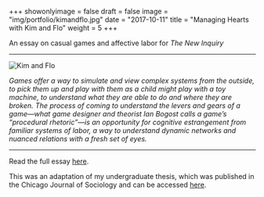 +++
showonlyimage = false
draft = false
image = "img/portfolio/kimandflo.jpg"
date = "2017-10-11"
title = "Managing Hearts with Kim and Flo"
weight = 5
+++

An essay on casual games and affective labor for <i>The New Inquiry</i>

<!--more-->

***

![Kim and Flo](/img/portfolio/kimandflo.jpg)

*Games offer a way to simulate and view complex systems from the outside, to pick them up and play with them as a child might play with a toy machine, to understand what they are able to do and where they are broken. The process of coming to understand the levers and gears of a game—what game designer and theorist Ian Bogost calls a game’s “procedural rhetoric”—is an opportunity for cognitive estrangement from familiar systems of labor, a way to understand dynamic networks and nuanced relations with a fresh set of eyes.*

***

Read the full essay [here](https://thenewinquiry.com/managing-hearts-with-kim-and-flo/). 

This was an adaptation of my undergraduate thesis, which was published in the Chicago Journal of Sociology and can be accessed [here](/img/portfolio/kimandflo2.pdf).